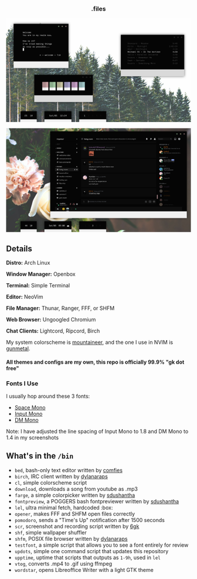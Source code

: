<h3 align="center">.files</h3>

<p align="center"

![img](scrots/what3.png)

</p>

<p align="center"

![img](scrots/what4.png)

</p>

## Details

**Distro:** Arch Linux

**Window Manager:** Openbox

**Terminal:** Simple Terminal

**Editor:** NeoVim

**File Manager:** Thunar, Ranger, FFF, or SHFM

**Web Browser:** Ungoogled Chromium

**Chat Clients:** Lightcord, Ripcord, Birch

My system colorscheme is [mountaineer](https://github.com/co1ncidence/mountaineer), and the one I use in NVIM is [gunmetal](https://github.com/co1ncidence/gunmetal).

#### All themes and configs are my own, this repo is officially 99.9% "gk dot free"

### Fonts I Use
I usually hop around these 3 fonts:
- [Space Mono](https://fonts.google.com/specimen/Space+Mono)
- [Input Mono](https://input.fontbureau.com/download/)
- [DM Mono](https://fonts.google.com/specimen/DM+Mono?category=Monospace)

Note: I have adjusted the line spacing of Input Mono to 1.8 and DM Mono to 1.4 in my screenshots

## What's in the `/bin`
- `bed`, bash-only text editor written by [comfies](https://github.com/comfies)
- `birch`, IRC client written by [dylanaraps ](https://github.com/dylanaraps)
- `cl`, simple colorscheme script
- `download`, downloads a song from youtube as .mp3
- `farge`, a simple colorpicker written by [sdushantha](https://github.com/sdushantha)
- `fontpreview`, a POGGERS bash fontpreviewer written by [sdushantha](https://github.com/sdushantha)
- `lel`, ultra minimal fetch, hardcoded :box:
- `opener`, makes FFF and SHFM open files correctly
- `pomodoro`, sends a "Time's Up" notification after 1500 seconds
- `scr`, screenshot and recording script written by [6gk](https://github.com/6gk)
- `shf`, simple wallpaper shuffler
- `shfm`, POSIX file browser written by [dylanaraps ](https://github.com/dylanaraps)
- `testfont`, a simple script that allows you to see a font entirely for review
- `updots`, simple one command script that updates this repository
- `upptime`, uptime that scripts that outputs as `1-9h`, used in `lel`
- `vtog`, converts .mp4 to .gif using ffmpeg
- `wordstar`, opens Libreoffice Writer with a light GTK theme
